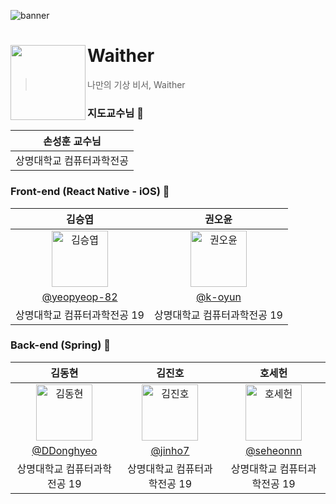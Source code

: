 ![banner](https://github.com/WaitherTeam/Waither-BE/assets/98632435/ddf26618-3c35-4bb5-b6f5-e8f3359fb8ed)

# Waither<img src="https://github.com/WaitherTeam/Waither-BE/assets/98632435/0df2a67b-7ebf-460b-9d54-574b5650d734" align=left width=120>

> 나만의 기상 비서, Waither

### 지도교수님 👑
|손성훈 교수님|
| :-----: |
| 상명대학교 컴퓨터과학전공|

### Front-end (React Native - iOS) 🍎
|      김승엽       |          권오윤        |
| :-----: | :-----: |
| <img src="https://avatars.githubusercontent.com/u/61226778?v=4" width=90px alt="김승엽"/>  | <img src="https://avatars.githubusercontent.com/u/113766051?v=4" width=90px alt="권오윤"/>  |
| [@yeopyeop-82](https://github.com/yeopyeop-82) | [@k-oyun](https://github.com/k-oyun) |
| 상명대학교 컴퓨터과학전공 19 | 상명대학교 컴퓨터과학전공 19|

### Back-end (Spring) 🌱
|      김동현       |          김진호        |          호세헌        |
| :-----: | :-----: | :-----: |
| <img src="https://avatars.githubusercontent.com/u/98632435?v=4" width=90px alt="김동현"/>  | <img src="https://avatars.githubusercontent.com/u/69239293?v=4" width=90px alt="김진호"/>  | <img src="https://avatars.githubusercontent.com/u/101795921?v=4" width=90px alt="호세헌"/> |
| [@DDonghyeo](https://github.com/DDonghyeo) | [@jinho7](https://github.com/jinho7)  | [@seheonnn](https://github.com/seheonnn) |
| 상명대학교 컴퓨터과학전공 19 | 상명대학교 컴퓨터과학전공 19 | 상명대학교 컴퓨터과학전공 19 |
